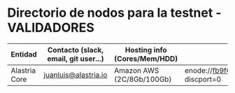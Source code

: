 ﻿# Directorio de nodos para la testnet - VALIDADORES

| Entidad | Contacto (slack, email, git user...) | Hosting info (Cores/Mem/HDD) | enode |
| ------- | ------------------------------------ | ---------------------------------- | ----- |
| Alastria Core | juanluis@alastria.io | Amazon AWS (2C/8Gb/100Gb) | enode://fb9f65fe7e468a45993acb28da28f6a8dd0adfd37a8a158195b6a2fcb174b554c5dccbc23638defa71a2944e9266dbea92c0d48588ae13d516341603c9e939ce@validator0.telsius.alastria.io:21000?discport=0 |
